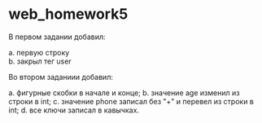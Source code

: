 # web_homework5
В первом задании добавил:

  a. первую строку <?xml version="1.0"?>  
  b. закрыл тег user </user>
  
Во втором заданиии добавил:

  a. фигурные скобки в начале и конце;
  b. значение age изменил из строки в int;
  c. значение phone записал без "+" и перевел из строки в int;
  d. все ключи записал в кавычках.
